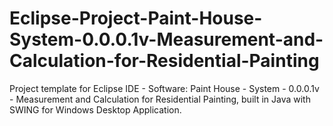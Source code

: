 # Eclipse-Project-Paint-House-System-0.0.0.1v-Measurement-and-Calculation-for-Residential-Painting
Project template for Eclipse IDE - Software: Paint House - System - 0.0.0.1v - Measurement and Calculation for Residential Painting, built in Java with SWING for Windows Desktop Application.
